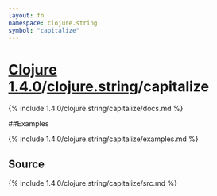```yaml
---
layout: fn
namespace: clojure.string
symbol: "capitalize"
---
```


# [Clojure 1.4.0](../../)/[clojure.string](../)/capitalize

{% include 1.4.0/clojure.string/capitalize/docs.md %}

##Examples

{% include 1.4.0/clojure.string/capitalize/examples.md %}
## Source
{% include 1.4.0/clojure.string/capitalize/src.md %}

